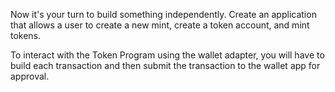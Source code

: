 Now it's your turn to build something independently. Create an application that allows a user to create a new mint, create a token account, and mint tokens.

To interact with the Token Program using the wallet adapter, you will have to build each transaction and then submit the transaction to the wallet app for approval.
